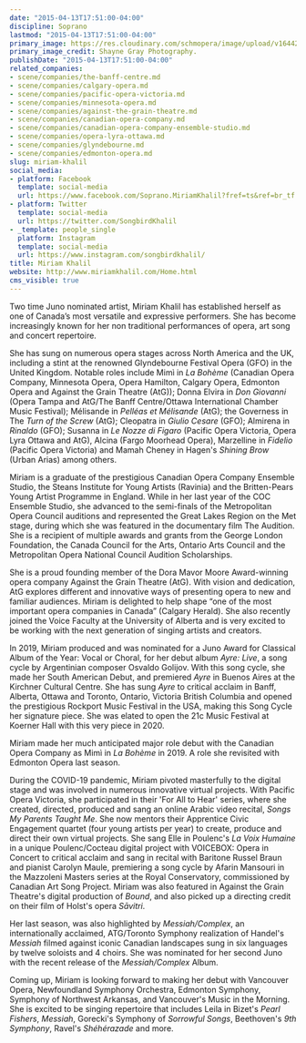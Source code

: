```yaml
---
date: "2015-04-13T17:51:00-04:00"
discipline: Soprano
lastmod: "2015-04-13T17:51:00-04:00"
primary_image: https://res.cloudinary.com/schmopera/image/upload/v1644284239/media/2022/02/Miriam_Khalil-shayne-gray-print-5696_PREFERRED_gakpgs.jpg
primary_image_credit: Shayne Gray Photography.
publishDate: "2015-04-13T17:51:00-04:00"
related_companies:
- scene/companies/the-banff-centre.md
- scene/companies/calgary-opera.md
- scene/companies/pacific-opera-victoria.md
- scene/companies/minnesota-opera.md
- scene/companies/against-the-grain-theatre.md
- scene/companies/canadian-opera-company.md
- scene/companies/canadian-opera-company-ensemble-studio.md
- scene/companies/opera-lyra-ottawa.md
- scene/companies/glyndebourne.md
- scene/companies/edmonton-opera.md
slug: miriam-khalil
social_media:
- platform: Facebook
  template: social-media
  url: https://www.facebook.com/Soprano.MiriamKhalil?fref=ts&ref=br_tf
- platform: Twitter
  template: social-media
  url: https://twitter.com/SongbirdKhalil
- _template: people_single
  platform: Instagram
  template: social-media
  url: https://www.instagram.com/songbirdkhalil/
title: Miriam Khalil
website: http://www.miriamkhalil.com/Home.html
cms_visible: true
---
```

Two time Juno nominated artist, Miriam Khalil has established herself as one of Canada’s most versatile and expressive performers. She has become increasingly known for her non traditional performances of opera, art song and concert repertoire.

She has sung on numerous opera stages across North America and the UK, including a stint at the renowned Glyndebourne Festival Opera (GFO) in the United Kingdom. Notable roles include Mimì in _La Bohème_ (Canadian Opera Company, Minnesota Opera, Opera Hamilton, Calgary Opera, Edmonton Opera and Against the Grain Theatre (AtG)); Donna Elvira in _Don Giovanni_ (Opera Tampa and AtG/The Banff Centre/Ottawa International Chamber Music Festival); Mélisande in _Pelléas et Mélisande_ (AtG); the Governess in The _Turn of the Screw_ (AtG); Cleopatra in _Giulio Cesare_ (GFO); Almirena in _Rinaldo_ (GFO); Susanna in _Le Nozze di Figaro_ (Pacific Opera Victoria, Opera Lyra Ottawa and AtG), Alcina (Fargo Moorhead Opera), Marzelline in _Fidelio_ (Pacific Opera Victoria) and Mamah Cheney in Hagen's _Shining Brow_ (Urban Arias) among others.

Miriam is a graduate of the prestigious Canadian Opera Company Ensemble Studio, the Steans Institute for Young Artists (Ravinia) and the Britten-Pears Young Artist Programme in England. While in her last year of the COC Ensemble Studio, she advanced to the semi-finals of the Metropolitan Opera Council auditions and represented the Great Lakes Region on the Met stage, during which she was featured in the documentary film The Audition. She is a recipient of multiple awards and grants from the George London Foundation, the Canada Council for the Arts, Ontario Arts Council and the Metropolitan Opera National Council Audition Scholarships.

She is a proud founding member of the Dora Mavor Moore Award-winning opera company Against the Grain Theatre (AtG). With vision and dedication, AtG explores different and innovative ways of presenting opera to new and familiar audiences. Miriam is delighted to help shape “one of the most important opera companies in Canada” (Calgary Herald). She also recently joined the Voice Faculty at the University of Alberta and is very excited to be working with the next generation of singing artists and creators.

In 2019, Miriam produced and was nominated for a Juno Award for Classical Album of the Year: Vocal or Choral, for her debut album _Ayre: Live_, a song cycle by Argentinian composer Osvaldo Golijov. With this song cycle, she made her South American Debut, and premiered _Ayre_ in Buenos Aires at the Kirchner Cultural Centre. She has sung _Ayre_ to critical acclaim in Banff, Alberta, Ottawa and Toronto, Ontario, Victoria British Columbia and opened the prestigious Rockport Music Festival in the USA, making this Song Cycle her signature piece. She was elated to open the 21c Music Festival at Koerner Hall with this very piece in 2020.

Miriam made her much anticipated major role debut with the Canadian Opera Company as Mimì in _La Bohème_ in 2019. A role she revisited with Edmonton Opera last season.

During the COVID-19 pandemic, Miriam pivoted masterfully to the digital stage and was involved in numerous innovative virtual projects. With Pacific Opera Victoria, she participated in their 'For All to Hear' series, where she created, directed, produced and sang an online Arabic video recital, _Songs My Parents Taught Me_. She now mentors their Apprentice Civic Engagement quartet (four young artists per year) to create, produce and direct their own virtual projects. She sang Elle in Poulenc's _La Voix Humaine_ in a unique Poulenc/Cocteau digital project with VOICEBOX: Opera in Concert to critical acclaim and sang in recital with Baritone Russel Braun and pianist Carolyn Maule, premiering a song cycle by Afarin Mansouri in the Mazzoleni Masters series at the Royal Conservatory, commissioned by Canadian Art Song Project. Miriam was also featured in Against the Grain Theatre's digital production of _Bound_, and also picked up a directing credit on their film of Holst's opera _Sāvitri_.

Her last season, was also highlighted by _Messiah/Complex_, an internationally acclaimed, ATG/Toronto Symphony realization of Handel's _Messiah_ filmed against iconic Canadian landscapes sung in six languages by twelve soloists and 4 choirs. She was nominated for her second Juno with the recent release of the _Messiah/Complex_ Album.

Coming up, Miriam is looking forward to making her debut with Vancouver Opera, Newfoundland Symphony Orchestra, Edmonton Symphony, Symphony of Northwest Arkansas, and Vancouver's Music in the Morning. She is excited to be singing repertoire that includes Leila in Bizet's _Pearl Fishers_, _Messiah_, Gorecki's Symphony of _Sorrowful Songs_, Beethoven's _9th Symphony_, Ravel's _Shéhérazade_ and more.